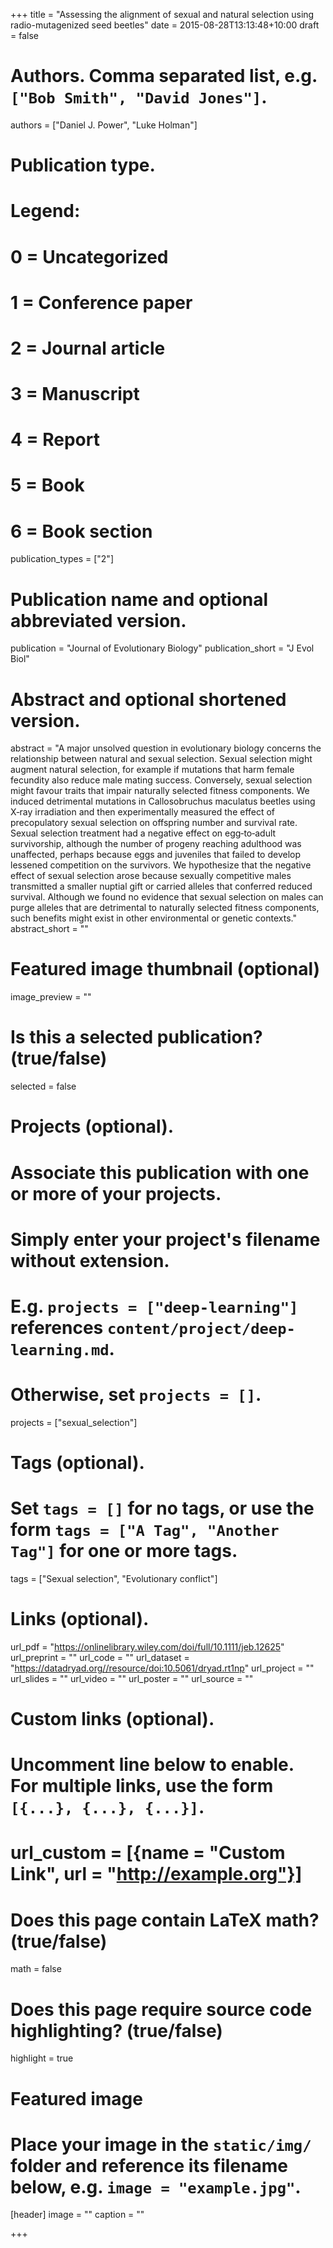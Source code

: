+++
title = "Assessing the alignment of sexual and natural selection using radio-mutagenized seed beetles"
date = 2015-08-28T13:13:48+10:00
draft = false

# Authors. Comma separated list, e.g. `["Bob Smith", "David Jones"]`.
authors = ["Daniel J. Power", "Luke Holman"]

# Publication type.
# Legend:
# 0 = Uncategorized
# 1 = Conference paper
# 2 = Journal article
# 3 = Manuscript
# 4 = Report
# 5 = Book
# 6 = Book section
publication_types = ["2"]

# Publication name and optional abbreviated version.
publication = "Journal of Evolutionary Biology"
publication_short = "J Evol Biol"

# Abstract and optional shortened version.
abstract = "A major unsolved question in evolutionary biology concerns the relationship between natural and sexual selection. Sexual selection might augment natural selection, for example if mutations that harm female fecundity also reduce male mating success. Conversely, sexual selection might favour traits that impair naturally selected fitness components. We induced detrimental mutations in Callosobruchus maculatus beetles using X‐ray irradiation and then experimentally measured the effect of precopulatory sexual selection on offspring number and survival rate. Sexual selection treatment had a negative effect on egg‐to‐adult survivorship, although the number of progeny reaching adulthood was unaffected, perhaps because eggs and juveniles that failed to develop lessened competition on the survivors. We hypothesize that the negative effect of sexual selection arose because sexually competitive males transmitted a smaller nuptial gift or carried alleles that conferred reduced survival. Although we found no evidence that sexual selection on males can purge alleles that are detrimental to naturally selected fitness components, such benefits might exist in other environmental or genetic contexts."
abstract_short = ""

# Featured image thumbnail (optional)
image_preview = ""

# Is this a selected publication? (true/false)
selected = false

# Projects (optional).
#   Associate this publication with one or more of your projects.
#   Simply enter your project's filename without extension.
#   E.g. `projects = ["deep-learning"]` references `content/project/deep-learning.md`.
#   Otherwise, set `projects = []`.
projects = ["sexual_selection"]

# Tags (optional).
#   Set `tags = []` for no tags, or use the form `tags = ["A Tag", "Another Tag"]` for one or more tags.
tags = ["Sexual selection", "Evolutionary conflict"]

# Links (optional).
url_pdf = "https://onlinelibrary.wiley.com/doi/full/10.1111/jeb.12625"
url_preprint = ""
url_code = ""
url_dataset = "https://datadryad.org//resource/doi:10.5061/dryad.rt1np"
url_project = ""
url_slides = ""
url_video = ""
url_poster = ""
url_source = ""

# Custom links (optional).
#   Uncomment line below to enable. For multiple links, use the form `[{...}, {...}, {...}]`.
# url_custom = [{name = "Custom Link", url = "http://example.org"}]

# Does this page contain LaTeX math? (true/false)
math = false

# Does this page require source code highlighting? (true/false)
highlight = true

# Featured image
# Place your image in the `static/img/` folder and reference its filename below, e.g. `image = "example.jpg"`.
[header]
image = ""
caption = ""

+++
